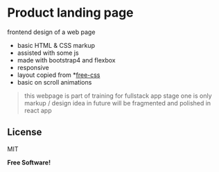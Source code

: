 # Product landing page


frontend design of a web page 

- basic HTML & CSS markup
- assisted with some js
- made with bootstrap4 and flexbox
- responsive 
- layout copied from *[free-css](http://www.free-css.com/free-css-templates/page228/iland)
- basic on scroll animations

>this webpage is part of training for fullstack app
>stage one is only markup / design idea
>in future will be fragmented and polished in react app


License
----

MIT


**Free Software!**
